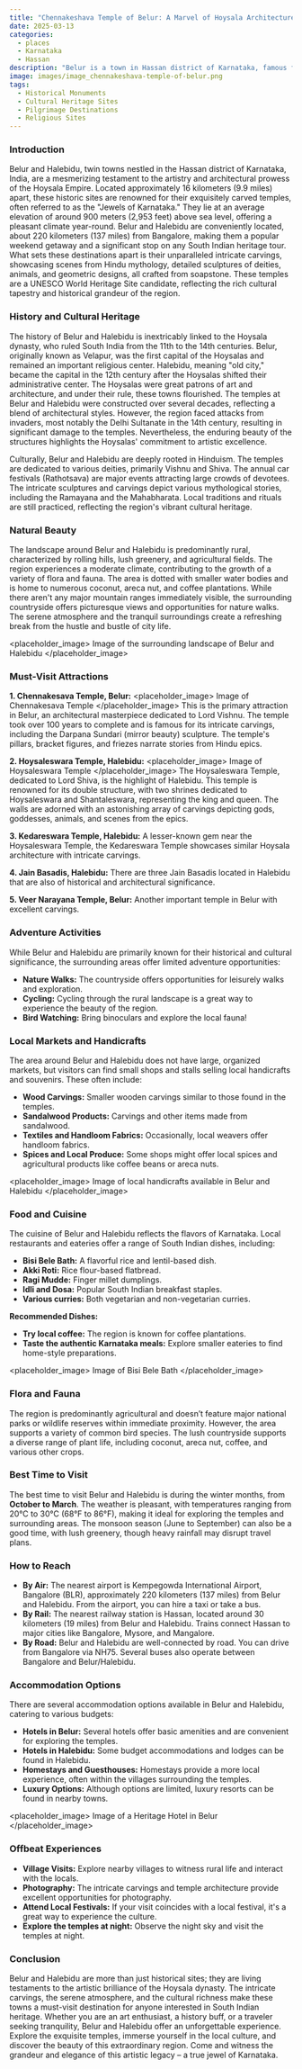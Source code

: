```yaml
---
title: "Chennakeshava Temple of Belur: A Marvel of Hoysala Architecture"
date: 2025-03-13
categories:
  - places
  - Karnataka
  - Hassan
description: "Belur is a town in Hassan district of Karnataka, famous for the iconic Chennakeshava Temple, a masterpiece of Hoysala architecture. The temple, dedicated to Lord Vishnu, was built by King Bilkeshwardeva in 1260 CE and is celebrated for its intricate stone carvings and architectural brilliance."
image: images/image_chennakeshava-temple-of-belur.png
tags: 
  - Historical Monuments
  - Cultural Heritage Sites
  - Pilgrimage Destinations
  - Religious Sites
---
```



### **Introduction**

Belur and Halebidu, twin towns nestled in the Hassan district of Karnataka, India, are a mesmerizing testament to the artistry and architectural prowess of the Hoysala Empire. Located approximately 16 kilometers (9.9 miles) apart, these historic sites are renowned for their exquisitely carved temples, often referred to as the "Jewels of Karnataka." They lie at an average elevation of around 900 meters (2,953 feet) above sea level, offering a pleasant climate year-round. Belur and Halebidu are conveniently located, about 220 kilometers (137 miles) from Bangalore, making them a popular weekend getaway and a significant stop on any South Indian heritage tour. What sets these destinations apart is their unparalleled intricate carvings, showcasing scenes from Hindu mythology, detailed sculptures of deities, animals, and geometric designs, all crafted from soapstone. These temples are a UNESCO World Heritage Site candidate, reflecting the rich cultural tapestry and historical grandeur of the region.

### **History and Cultural Heritage**

The history of Belur and Halebidu is inextricably linked to the Hoysala dynasty, who ruled South India from the 11th to the 14th centuries. Belur, originally known as Velapur, was the first capital of the Hoysalas and remained an important religious center. Halebidu, meaning "old city," became the capital in the 12th century after the Hoysalas shifted their administrative center. The Hoysalas were great patrons of art and architecture, and under their rule, these towns flourished. The temples at Belur and Halebidu were constructed over several decades, reflecting a blend of architectural styles. However, the region faced attacks from invaders, most notably the Delhi Sultanate in the 14th century, resulting in significant damage to the temples. Nevertheless, the enduring beauty of the structures highlights the Hoysalas' commitment to artistic excellence.

Culturally, Belur and Halebidu are deeply rooted in Hinduism. The temples are dedicated to various deities, primarily Vishnu and Shiva. The annual car festivals (Rathotsava) are major events attracting large crowds of devotees. The intricate sculptures and carvings depict various mythological stories, including the Ramayana and the Mahabharata. Local traditions and rituals are still practiced, reflecting the region's vibrant cultural heritage.

### **Natural Beauty**

The landscape around Belur and Halebidu is predominantly rural, characterized by rolling hills, lush greenery, and agricultural fields. The region experiences a moderate climate, contributing to the growth of a variety of flora and fauna. The area is dotted with smaller water bodies and is home to numerous coconut, areca nut, and coffee plantations. While there aren't any major mountain ranges immediately visible, the surrounding countryside offers picturesque views and opportunities for nature walks. The serene atmosphere and the tranquil surroundings create a refreshing break from the hustle and bustle of city life.

<placeholder_image> Image of the surrounding landscape of Belur and Halebidu </placeholder_image>

### **Must-Visit Attractions**

**1. Chennakesava Temple, Belur:** <placeholder_image> Image of Chennakesava Temple </placeholder_image>
   This is the primary attraction in Belur, an architectural masterpiece dedicated to Lord Vishnu. The temple took over 100 years to complete and is famous for its intricate carvings, including the Darpana Sundari (mirror beauty) sculpture. The temple's pillars, bracket figures, and friezes narrate stories from Hindu epics.

**2. Hoysaleswara Temple, Halebidu:** <placeholder_image> Image of Hoysaleswara Temple </placeholder_image>
   The Hoysaleswara Temple, dedicated to Lord Shiva, is the highlight of Halebidu. This temple is renowned for its double structure, with two shrines dedicated to Hoysaleswara and Shantaleswara, representing the king and queen. The walls are adorned with an astonishing array of carvings depicting gods, goddesses, animals, and scenes from the epics.

**3. Kedareswara Temple, Halebidu:**
   A lesser-known gem near the Hoysaleswara Temple, the Kedareswara Temple showcases similar Hoysala architecture with intricate carvings.

**4. Jain Basadis, Halebidu:**
   There are three Jain Basadis located in Halebidu that are also of historical and architectural significance.

**5. Veer Narayana Temple, Belur:**
   Another important temple in Belur with excellent carvings.

### **Adventure Activities**

While Belur and Halebidu are primarily known for their historical and cultural significance, the surrounding areas offer limited adventure opportunities:

*   **Nature Walks:** The countryside offers opportunities for leisurely walks and exploration.
*   **Cycling:** Cycling through the rural landscape is a great way to experience the beauty of the region.
*   **Bird Watching:** Bring binoculars and explore the local fauna!

### **Local Markets and Handicrafts**

The area around Belur and Halebidu does not have large, organized markets, but visitors can find small shops and stalls selling local handicrafts and souvenirs. These often include:

*   **Wood Carvings:** Smaller wooden carvings similar to those found in the temples.
*   **Sandalwood Products:** Carvings and other items made from sandalwood.
*   **Textiles and Handloom Fabrics:** Occasionally, local weavers offer handloom fabrics.
*   **Spices and Local Produce:** Some shops might offer local spices and agricultural products like coffee beans or areca nuts.

<placeholder_image> Image of local handicrafts available in Belur and Halebidu </placeholder_image>

### **Food and Cuisine**

The cuisine of Belur and Halebidu reflects the flavors of Karnataka. Local restaurants and eateries offer a range of South Indian dishes, including:

*   **Bisi Bele Bath:** A flavorful rice and lentil-based dish.
*   **Akki Roti:** Rice flour-based flatbread.
*   **Ragi Mudde:** Finger millet dumplings.
*   **Idli and Dosa:** Popular South Indian breakfast staples.
*   **Various curries:** Both vegetarian and non-vegetarian curries.

**Recommended Dishes:**

*   **Try local coffee:** The region is known for coffee plantations.
*   **Taste the authentic Karnataka meals:** Explore smaller eateries to find home-style preparations.

<placeholder_image> Image of Bisi Bele Bath </placeholder_image>

### **Flora and Fauna**

The region is predominantly agricultural and doesn’t feature major national parks or wildlife reserves within immediate proximity. However, the area supports a variety of common bird species. The lush countryside supports a diverse range of plant life, including coconut, areca nut, coffee, and various other crops.

### **Best Time to Visit**

The best time to visit Belur and Halebidu is during the winter months, from **October to March**. The weather is pleasant, with temperatures ranging from 20°C to 30°C (68°F to 86°F), making it ideal for exploring the temples and surrounding areas. The monsoon season (June to September) can also be a good time, with lush greenery, though heavy rainfall may disrupt travel plans.

### **How to Reach**

*   **By Air:** The nearest airport is Kempegowda International Airport, Bangalore (BLR), approximately 220 kilometers (137 miles) from Belur and Halebidu. From the airport, you can hire a taxi or take a bus.
*   **By Rail:** The nearest railway station is Hassan, located around 30 kilometers (19 miles) from Belur and Halebidu. Trains connect Hassan to major cities like Bangalore, Mysore, and Mangalore.
*   **By Road:** Belur and Halebidu are well-connected by road. You can drive from Bangalore via NH75. Several buses also operate between Bangalore and Belur/Halebidu.

### **Accommodation Options**

There are several accommodation options available in Belur and Halebidu, catering to various budgets:

*   **Hotels in Belur:** Several hotels offer basic amenities and are convenient for exploring the temples.
*   **Hotels in Halebidu:** Some budget accommodations and lodges can be found in Halebidu.
*   **Homestays and Guesthouses:** Homestays provide a more local experience, often within the villages surrounding the temples.
*   **Luxury Options:** Although options are limited, luxury resorts can be found in nearby towns.

<placeholder_image> Image of a Heritage Hotel in Belur </placeholder_image>

### **Offbeat Experiences**

*   **Village Visits:** Explore nearby villages to witness rural life and interact with the locals.
*   **Photography:** The intricate carvings and temple architecture provide excellent opportunities for photography.
*   **Attend Local Festivals:** If your visit coincides with a local festival, it's a great way to experience the culture.
*   **Explore the temples at night:** Observe the night sky and visit the temples at night.

### **Conclusion**

Belur and Halebidu are more than just historical sites; they are living testaments to the artistic brilliance of the Hoysala dynasty. The intricate carvings, the serene atmosphere, and the cultural richness make these towns a must-visit destination for anyone interested in South Indian heritage. Whether you are an art enthusiast, a history buff, or a traveler seeking tranquility, Belur and Halebidu offer an unforgettable experience. Explore the exquisite temples, immerse yourself in the local culture, and discover the beauty of this extraordinary region. Come and witness the grandeur and elegance of this artistic legacy – a true jewel of Karnataka.


